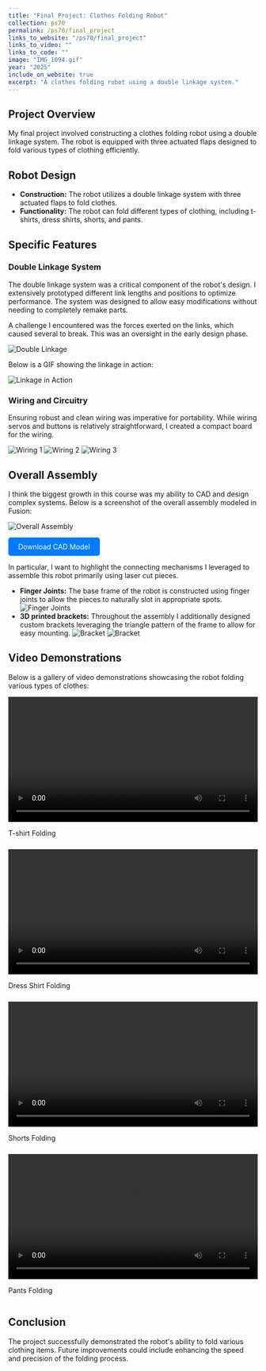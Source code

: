 ```yaml
---
title: "Final Project: Clothes Folding Robot"
collection: ps70
permalink: /ps70/final_project
links_to_website: "/ps70/final_project"
links_to_video: ""
links_to_code: ""
image: "IMG_1094.gif"
year: "2025"
include_on_website: true
excerpt: "A clothes folding robot using a double linkage system."
---
```


## Project Overview

My final project involved constructing a clothes folding robot using a double linkage system. The robot is equipped with three actuated flaps designed to fold various types of clothing efficiently. 

## Robot Design

- **Construction:** The robot utilizes a double linkage system with three actuated flaps to fold clothes.
- **Functionality:** The robot can fold different types of clothing, including t-shirts, dress shirts, shorts, and pants.

## Specific Features

### Double Linkage System

The double linkage system was a critical component of the robot's design. I extensively prototyped different link lengths and positions to optimize performance. The system was designed to allow easy modifications without needing to completely remake parts.

A challenge I encountered was the forces exerted on the links, which caused several to break. This was an oversight in the early design phase.

![Double Linkage](/images/publications/IMG_1087.jpg)

Below is a GIF showing the linkage in action:

![Linkage in Action](/images/publications/IMG_1092.gif)

### Wiring and Circuitry

Ensuring robust and clean wiring was imperative for portability. While wiring servos and buttons is relatively straightforward, I created a compact board for the wiring.

![Wiring 1](/images/publications/IMG_1084.jpg)
![Wiring 2](/images/publications/IMG_1085.jpg)
![Wiring 3](/images/publications/IMG_1086.jpg)

## Overall Assembly

I think the biggest growth in this course was my ability to CAD and design complex systems. Below is a screenshot of the overall assembly modeled in Fusion:

![Overall Assembly](/images/publications/image(1).png)

<a href="/images/publications/FoldX Final Design.f3d" download style="display: inline-block; padding: 10px 20px; background-color: #007BFF; color: white; text-decoration: none; border-radius: 5px;">Download CAD Model</a>


In particular, I want to highlight the connecting mechanisms I leveraged to assemble this robot primarily using laser cut pieces.

- **Finger Joints:** The base frame of the robot is constructed using finger joints to allow the pieces to naturally slot in appropriate spots.
![Finger Joints](/images/publications/image(2).png)
- **3D printed brackets:** Throughout the assembly I additionally designed custom brackets leveraging the triangle pattern of the frame to allow for easy mounting.
![Bracket](/images/publications/image(3).png)
![Bracket](/images/publications/image(4).png)



## Video Demonstrations

Below is a gallery of video demonstrations showcasing the robot folding various types of clothes:

<div style="display: flex; flex-wrap: wrap; gap: 10px;">
  <div style="flex: 1; min-width: 300px;">
    <video width="100%" controls>
      <source src="/images/publications/IMG_1099.mp4" type="video/mp4">
      Your browser does not support the video tag.
    </video>
    <p>T-shirt Folding</p>
  </div>
  <div style="flex: 1; min-width: 300px;">
    <video width="100%" controls>
      <source src="/images/publications/IMG_1100.mp4" type="video/mp4">
      Your browser does not support the video tag.
    </video>
    <p>Dress Shirt Folding</p>
  </div>
  <div style="flex: 1; min-width: 300px;">
    <video width="100%" controls>
      <source src="/images/publications/IMG_1101.mp4" type="video/mp4">
      Your browser does not support the video tag.
    </video>
    <p>Shorts Folding</p>
  </div>
  <div style="flex: 1; min-width: 300px;">
    <video width="100%" controls>
      <source src="/images/publications/IMG_1102.mp4" type="video/mp4">
      Your browser does not support the video tag.
    </video>
    <p>Pants Folding</p>
  </div>
</div>

## Conclusion

The project successfully demonstrated the robot's ability to fold various clothing items. Future improvements could include enhancing the speed and precision of the folding process.
